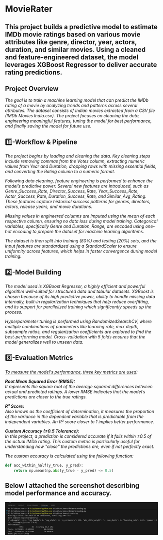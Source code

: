 # MovieRater
This project builds a predictive model to estimate IMDb movie ratings based on various movie attributes like genre, director, year, actors, duration, and similar movies. Using a cleaned and feature-engineered dataset, the model leverages XGBoost Regressor to deliver accurate rating predictions.
-------------------------------------------------------------------------------------------------------------------------------------------------------------------------

<b>Project Overview</b></br>
   ----------------
<i>The goal is to train a machine learning model that can predict the IMDb rating of a movie by analyzing trends and patterns across several attributes. The dataset consists of Indian movies extracted from a CSV file (IMDb Movies India.csv). The project focuses on cleaning the data, engineering meaningful features, tuning the model for best performance, and finally saving the model for future use.</i>

<b>1️⃣-Workflow & Pipeline</b></br>
-------------
<i>The project begins by loading and cleaning the data. Key cleaning steps include removing commas from the Votes column, extracting numeric values from Year and Duration, dropping rows with missing essential fields, and converting the Rating column to a numeric format.

Following data cleaning, feature engineering is performed to enhance the model’s predictive power. Several new features are introduced, such as Genre_Success_Rate, Director_Success_Rate, Year_Success_Rate, Actor_Success_Rate, Duration_Success_Rate, and Similar_Avg_Rating. These features capture historical success patterns for genres, directors, actors, release years, and movie durations.

Missing values in engineered columns are imputed using the mean of each respective column, ensuring no data loss during model training. Categorical variables, specifically Genre and Duration_Range, are encoded using one-hot encoding to prepare the dataset for machine learning algorithms.

The dataset is then split into training (80%) and testing (20%) sets, and the input features are standardized using a StandardScaler to ensure uniformity across features, which helps in faster convergence during model training.</i>

<b>2️⃣-Model Building</b></br>
-------------
<i>The model used is XGBoost Regressor, a highly efficient and powerful algorithm well-suited for structured data and tabular datasets. XGBoost is chosen because of its high predictive power, ability to handle missing data internally, built-in regularization techniques that help reduce overfitting, and its support for parallelized training which significantly speeds up the process.

Hyperparameter tuning is performed using RandomizedSearchCV, where multiple combinations of parameters like learning rate, max depth, subsample ratios, and regularization coefficients are explored to find the best-performing model. Cross-validation with 5 folds ensures that the model generalizes well to unseen data.</i>

 <b>3️⃣-Evaluation Metrics</b></br>
 ------------

<i><u>To measure the model's performance, three key metrics are used</u>:</br>

<b>Root Mean Squared Error (RMSE):</b></br>
It represents the square root of the average squared differences between actual and predicted ratings. A lower RMSE indicates that the model’s predictions are closer to the true ratings.

<b>R² Score</u>:</b></br>
Also known as the coefficient of determination, it measures the proportion of the variance in the dependent variable that is predictable from the independent variables. An R² score closer to 1 implies better performance.

<b>Custom Accuracy (±0.5 Tolerance):</b></br>
In this project, a prediction is considered accurate if it falls within ±0.5 of the actual IMDb rating. This custom metric is particularly useful for understanding how "close" the predictions are, even if not perfectly exact.

The custom accuracy is calculated using the following function:</i></br>
```python
def acc_within_half(y_true, y_pred):
    return np.mean(np.abs(y_true - y_pred) <= 0.5)
```
## Below I attached the screenshot describing model performance and accuracy.
![Alt Text](results.png)


